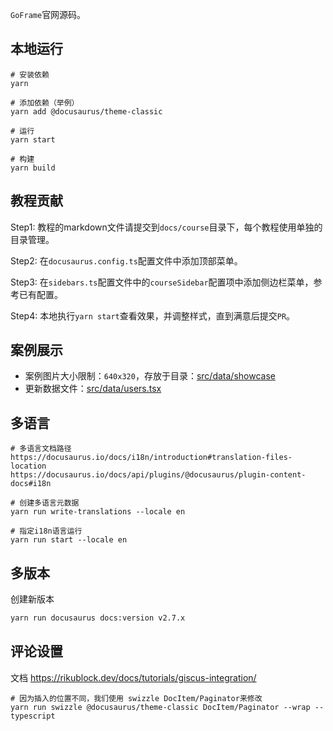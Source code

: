 
`GoFrame`官网源码。

## 本地运行

```shell
# 安装依赖
yarn

# 添加依赖（举例）
yarn add @docusaurus/theme-classic

# 运行
yarn start

# 构建
yarn build
```

## 教程贡献

Step1: 教程的markdown文件请提交到`docs/course`目录下，每个教程使用单独的目录管理。

Step2: 在`docusaurus.config.ts`配置文件中添加顶部菜单。

Step3: 在`sidebars.ts`配置文件中的`courseSidebar`配置项中添加侧边栏菜单，参考已有配置。

Step4: 本地执行`yarn start`查看效果，并调整样式，直到满意后提交`PR`。


## 案例展示

- 案例图片大小限制：`640x320`，存放于目录：[src/data/showcase](./src/data/showcase/)
- 更新数据文件：[src/data/users.tsx](./src/data/users.tsx)

## 多语言

```shell
# 多语言文档路径
https://docusaurus.io/docs/i18n/introduction#translation-files-location
https://docusaurus.io/docs/api/plugins/@docusaurus/plugin-content-docs#i18n

# 创建多语言元数据
yarn run write-translations --locale en

# 指定i18n语言运行
yarn run start --locale en
```


## 多版本

创建新版本
```bash
yarn run docusaurus docs:version v2.7.x
```


## 评论设置

文档 https://rikublock.dev/docs/tutorials/giscus-integration/

```shell
# 因为插入的位置不同，我们使用 swizzle DocItem/Paginator来修改
yarn run swizzle @docusaurus/theme-classic DocItem/Paginator --wrap --typescript
```
